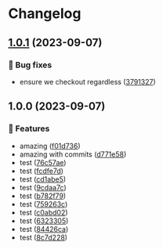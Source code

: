 # Changelog

## [1.0.1](https://github.com/davidwinter/push-test/compare/v1.0.0...v1.0.1) (2023-09-07)


### 🐛 Bug fixes

* ensure we checkout regardless ([3791327](https://github.com/davidwinter/push-test/commit/3791327d5e74465e8678016fbde30076398eef45))

## 1.0.0 (2023-09-07)


### 🚀 Features

* amazing ([f01d736](https://github.com/davidwinter/push-test/commit/f01d7369e4a7af0c77905184f59cfbde1e1493d7))
* amazing with commits ([d771e58](https://github.com/davidwinter/push-test/commit/d771e58967b19fa701cefd9801321e4185a5201c))
* test ([76c57ae](https://github.com/davidwinter/push-test/commit/76c57aefcdbd2176ab316339db74a95fb1d8ebd1))
* test ([fcdfe7d](https://github.com/davidwinter/push-test/commit/fcdfe7db7917d0910cd84857fc20cfbe90f8bf05))
* test ([cd1abe5](https://github.com/davidwinter/push-test/commit/cd1abe504f489e98ae02460ff303b4c698a65a96))
* test ([9cdaa7c](https://github.com/davidwinter/push-test/commit/9cdaa7c49f0be054f77cd61ce02d18799aff78aa))
* test ([b782f79](https://github.com/davidwinter/push-test/commit/b782f79e637e9ffe0e7a98d348db3cc35f4edb5c))
* test ([759263c](https://github.com/davidwinter/push-test/commit/759263c54e495a51d1eb4d865ffd2c797d99a3e2))
* test ([c0abd02](https://github.com/davidwinter/push-test/commit/c0abd0221983cf702664497fa67bdaff3e67ed2e))
* test ([6323305](https://github.com/davidwinter/push-test/commit/632330549ca5a17ee4e4460d080ce9ff17b366b3))
* test ([84426ca](https://github.com/davidwinter/push-test/commit/84426caf1546e9bb830cbc10cee79a1c6cfca8f1))
* test ([8c7d228](https://github.com/davidwinter/push-test/commit/8c7d22818f96f3a607de26e216361bcc7eacea97))

